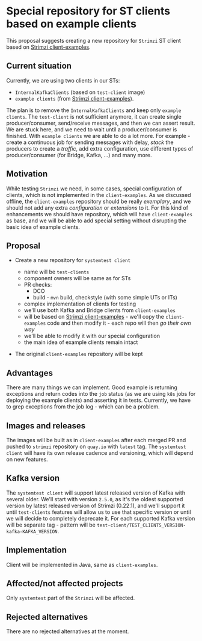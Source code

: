 # Special repository for ST clients based on example clients

This proposal suggests creating a new repository for `Strimzi` ST client based on [Strimzi client-examples](https://github.com/strimzi/client-examples).

## Current situation

Currently, we are using two clients in our STs:
 - `InternalKafkaClients` (based on `test-client` image) 
 - `example clients` (from [Strimzi client-examples](https://github.com/strimzi/client-examples)).

The plan is to remove the `InternalKafkaClients` and keep only `example clients`. 
The `test-client` is not sufficient anymore, it can create single producer/consumer, send/receive messages, and then we can assert result.
We are stuck here, and we need to wait until a producer/consumer is finished. 
With `example clients` we are able to do a lot more.
For example - create a continuous job for sending messages with delay, 
_stack_ the producers to create a _traffic_,  add extra configuration, use different types of producer/consumer (for Bridge, Kafka, ...) and many more.  

## Motivation

While testing `Strimzi` we need, in some cases, special configuration of clients, which is not implemented in the `client-examples`.
As we discussed offline, the `client-examples` repository should be really _exemplary_, 
and we should not add any extra _configuration_ or _extensions_ to it. 
For this kind of enhancements we should have repository, which will have `client-examples` as base, 
and we will be able to add special setting without disrupting the basic idea of example clients.

## Proposal

 * Create a new repository for `systemtest client`
    * name will be `test-clients`
    * component owners will be same as for STs
    * PR checks:
       * DCO
       * build - `mvn` build, checkstyle (with some simple UTs or ITs)
    * complex implementation of clients for testing
    * we'll use both Kafka and Bridge clients from `client-examples`
    * will be based on [Strimzi client-examples](https://github.com/strimzi/client-examples) - we'll copy the
      `client-examples` code and then modify it - each repo will then _go their own way_
    * we'll be able to modify it with our special configuration
    * the main idea of example clients remain intact
    
 * The original `client-examples` repository will be kept

## Advantages

There are many things we can implement. 
Good example is returning exceptions and return codes into the `job` status (as we are using `k8s` jobs for deploying the example clients) and asserting it in tests. 
Currently, we have to grep exceptions from the job log - which can be a problem. 

## Images and releases

The images will be built as in `client-examples` after each merged PR and pushed to `strimzi` repository on `quay.io` with `latest` tag.
The `systemtest client` will have its own release cadence and versioning, which will depend on new features.  

## Kafka version

The `systemtest client` will support latest released version of Kafka with several older.
We'll start with version `2.5.0`, as it's the oldest supported version by latest released version of Strimzi (0.22.1),
and we'll support it until `test-clients` features will allow us to use that specific version or until we will decide to completely deprecate it.
For each supported Kafka version will be separate tag - pattern will be `test-client/TEST_CLIENTS_VERSION-kafka-KAFKA_VERSION`.

## Implementation

Client will be implemented in Java, same as `client-examples`.

## Affected/not affected projects

Only `systemtest` part of the `Strimzi` will be affected.

## Rejected alternatives

There are no rejected alternatives at the moment.